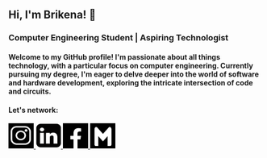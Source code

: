 ## Hi, I'm Brikena! 👋
### Computer Engineering Student | Aspiring Technologist
#### Welcome to my GitHub profile! I'm passionate about all things technology, with a particular focus on computer engineering. Currently pursuing my degree, I'm eager to delve deeper into the world of software and hardware development, exploring the intricate intersection of code and circuits.

#### Let's network:


<a href="https://www.instagram.com/brikenekastrati/"><img src="images/ig.png" height="50px" width="50"> </a>
<a href="https://www.linkedin.com/in/brikenekastrati?utm_source=share&utm_campaign=share_via&utm_content=profile&utm_medium=ios_app"><img src="images/linkedin-icon-black.png" height="50px" width="50"> </a>
<a href="https://www.facebook.com/brikena.kastrati.75"><img src="images/fb.jpg" height="50px" width="50"> </a>
<a href="mailto:brikena.kastrati1@student.uni-pr.edu"><img src="images/gm.jpg" height="50px" width="50"> </a>

<!--
**brikenakastrati/brikenakastrati** is a ✨ _special_ ✨ repository because its `README.md` (this file) appears on your GitHub profile.

Here are some ideas to get you started:

- 🔭 I’m currently working on ...
- 🌱 I’m currently learning ...
- 👯 I’m looking to collaborate on ...
- 🤔 I’m looking for help with ...
- 💬 Ask me about ...
- 📫 How to reach me: ...
- 😄 Pronouns: ...
- ⚡ Fun fact: ...
-->
